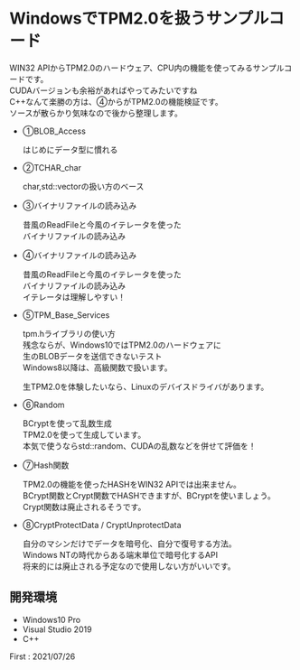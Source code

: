 # WindowsでTPM2.0を扱うサンプルコード
WIN32 APIからTPM2.0のハードウェア、CPU内の機能を使ってみるサンプルコードです。<br>
CUDAバージョンも余裕があればやってみたいですね<br>
C++なんて楽勝の方は、④からがTPM2.0の機能検証です。<br>
ソースが散らかり気味なので後から整理します。<br>


 * ①BLOB_Access<p>
  はじめにデータ型に慣れる<p>
  
 * ②TCHAR_char<p>
  char,std::vector<BYTE>の扱い方のベース<p>
  
 * ③バイナリファイルの読み込み<p>
  昔風のReadFileと今風のイテレータを使った<br>
  バイナリファイルの読み込み<p>

 * ④バイナリファイルの読み込み<p>
  昔風のReadFileと今風のイテレータを使った<br>
  バイナリファイルの読み込み<br>
  イテレータは理解しやすい！<p>
    
 * ⑤TPM_Base_Services<p>
  tpm.hライブラリの使い方<br>
  残念ならが、Windows10ではTPM2.0のハードウェアに<br>
  生のBLOBデータを送信できないテスト<br>
  Windows8以降は、高級関数で扱います。<p>
  生TPM2.0を体験したいなら、Linuxのデバイスドライバがあります。<p>

 * ⑥Random<p>
  BCryptを使って乱数生成<br>
  TPM2.0を使って生成しています。<br>
  本気で使うならstd::random、CUDAの乱数などを併せて評価を！<p>
 
 * ⑦Hash関数<p>
  TPM2.0の機能を使ったHASHをWIN32 APIでは出来ません。<BR>
  BCrypt関数とCrypt関数でHASHできますが、BCryptを使いましょう。<br>
  Crypt関数は廃止されるそうです。<p>

 * ⑧CryptProtectData / CryptUnprotectData<p>
  自分のマシンだけでデータを暗号化、自分で復号する方法。<br>
  Windows NTの時代からある端末単位で暗号化するAPI<br> 
  将来的には廃止される予定なので使用しない方がいいです。<p>
  

<H2>開発環境</H2>

 * Windows10 Pro
 * Visual Studio 2019
 * C++

First : 2021/07/26
